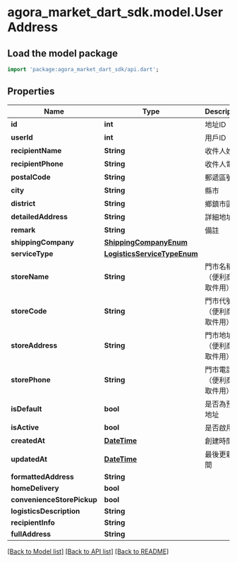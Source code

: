 # agora_market_dart_sdk.model.UserAddress

## Load the model package
```dart
import 'package:agora_market_dart_sdk/api.dart';
```

## Properties
Name | Type | Description | Notes
------------ | ------------- | ------------- | -------------
**id** | **int** | 地址ID | [optional] 
**userId** | **int** | 用戶ID | [optional] 
**recipientName** | **String** | 收件人姓名 | [optional] 
**recipientPhone** | **String** | 收件人電話 | [optional] 
**postalCode** | **String** | 郵遞區號 | [optional] 
**city** | **String** | 縣市 | [optional] 
**district** | **String** | 鄉鎮市區 | [optional] 
**detailedAddress** | **String** | 詳細地址 | [optional] 
**remark** | **String** | 備註 | [optional] 
**shippingCompany** | [**ShippingCompanyEnum**](ShippingCompanyEnum.md) |  | [optional] 
**serviceType** | [**LogisticsServiceTypeEnum**](LogisticsServiceTypeEnum.md) |  | [optional] 
**storeName** | **String** | 門市名稱（便利商店取件用） | [optional] 
**storeCode** | **String** | 門市代號（便利商店取件用） | [optional] 
**storeAddress** | **String** | 門市地址（便利商店取件用） | [optional] 
**storePhone** | **String** | 門市電話（便利商店取件用） | [optional] 
**isDefault** | **bool** | 是否為預設地址 | [optional] 
**isActive** | **bool** | 是否啟用 | [optional] 
**createdAt** | [**DateTime**](DateTime.md) | 創建時間 | [optional] 
**updatedAt** | [**DateTime**](DateTime.md) | 最後更新時間 | [optional] 
**formattedAddress** | **String** |  | [optional] 
**homeDelivery** | **bool** |  | [optional] 
**convenienceStorePickup** | **bool** |  | [optional] 
**logisticsDescription** | **String** |  | [optional] 
**recipientInfo** | **String** |  | [optional] 
**fullAddress** | **String** |  | [optional] 

[[Back to Model list]](../README.md#documentation-for-models) [[Back to API list]](../README.md#documentation-for-api-endpoints) [[Back to README]](../README.md)



